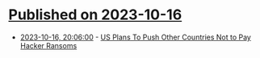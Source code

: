 # [Published on 2023-10-16](index.md)

* [2023-10-16, 20:06:00](https://it.slashdot.org/story/23/10/16/206225/us-plans-to-push-other-countries-not-to-pay-hacker-ransoms?utm_source=rss1.0mainlinkanon&utm_medium=feed) - [US Plans To Push Other Countries Not to Pay Hacker Ransoms](https://it.slashdot.org/story/23/10/16/206225/us-plans-to-push-other-countries-not-to-pay-hacker-ransoms?utm_source=rss1.0mainlinkanon&utm_medium=feed)
